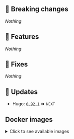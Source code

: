 ## :loudspeaker: Breaking changes

*Nothing*


## :tada: Features

*Nothing*


## :bug: Fixes

*Nothing*


## :heartbeat: Updates

* Hugo: [`0.92.1`](https://github.com/klakegg/docker-hugo/releases/tag/0.92.1) => `NEXT`


## Docker images

<details>
<summary>Click to see available images</summary>

This release is available from Docker Hub as project `klakegg/hugo` with the following tags:

| Alias tags                   | Version specific tags                      |
| ---------------------------- | ------------------------------------------ |
| `busybox`, `latest`          | `NEXT-busybox`, `NEXT`                     |
| `busybox-ci`, `ci`           | `NEXT-busybox-ci`, `NEXT-ci`               |
| `busybox-onbuild`, `onbuild` | `NEXT-busybox-onbuild`, `NEXT-onbuild`     |
| `alpine`                     | `NEXT-alpine`                              |
| `alpine-ci`                  | `NEXT-alpine-ci`                           |
| `alpine-onbuild`             | `NEXT-alpine-onbuild`                      |
| `asciidoctor`                | `NEXT-asciidoctor`                         |
| `asciidoctor-ci`             | `NEXT-asciidoctor-ci`                      |
| `asciidoctor-onbuild`        | `NEXT-asciidoctor-onbuild`                 |
| `pandoc`                     | `NEXT-pandoc`                              |
| `pandoc-ci`                  | `NEXT-pandoc-ci`                           |
| `pandoc-onbuild`             | `NEXT-pandoc-onbuild`                      |
| `ext-alpine`                 | `NEXT-ext-alpine`                          |
| `ext-alpine-ci`              | `NEXT-ext-alpine-ci`                       |
| `ext-alpine-onbuild`         | `NEXT-ext-alpine-onbuild`                  |
| `ext-asciidoctor`            | `NEXT-ext-asciidoctor`                     |
| `ext-asciidoctor-ci`         | `NEXT-ext-asciidoctor-ci`                  |
| `ext-asciidoctor-onbuild`    | `NEXT-ext-asciidoctor-onbuild`             |
| `ext-pandoc`                 | `NEXT-ext-pandoc`                          |
| `ext-pandoc-ci`              | `NEXT-ext-pandoc-ci`                       |
| `ext-pandoc-onbuild`         | `NEXT-ext-pandoc-onbuild`                  |
| `debian`                     | `NEXT-debian`                              |
| `debian-ci`                  | `NEXT-debian-ci`                           |
| `debian-onbuild`             | `NEXT-debian-onbuild`                      |
| `ext-debian`, `ext`, `latest-ext` | `NEXT-ext-debian`, `NEXT-ext`         |
| `ext-debian-ci`, `ext-ci`    | `NEXT-ext-debian-ci`, `NEXT-ext-ci`        |
| `ext-debian-onbuild`, `ext-onbuild` | `NEXT-ext-debian-onbuild`, `NEXT-ext-onbuild` |
| `ubuntu`                     | `NEXT-ubuntu`                            |
| `ubuntu-ci`                  | `NEXT-ubuntu-ci`                         |
| `ubuntu-onbuild`             | `NEXT-ubuntu-onbuild`                    |
| `ext-ubuntu`                 | `NEXT-ext-ubuntu`                        |
| `ext-ubuntu-ci`              | `NEXT-ext-ubuntu-ci`                     |
| `ext-ubuntu-onbuild`         | `NEXT-ext-ubuntu-onbuild`                |
</details>